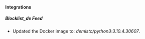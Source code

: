 #### Integrations
##### Blocklist_de Feed
- Updated the Docker image to: *demisto/python3:3.10.4.30607*.
